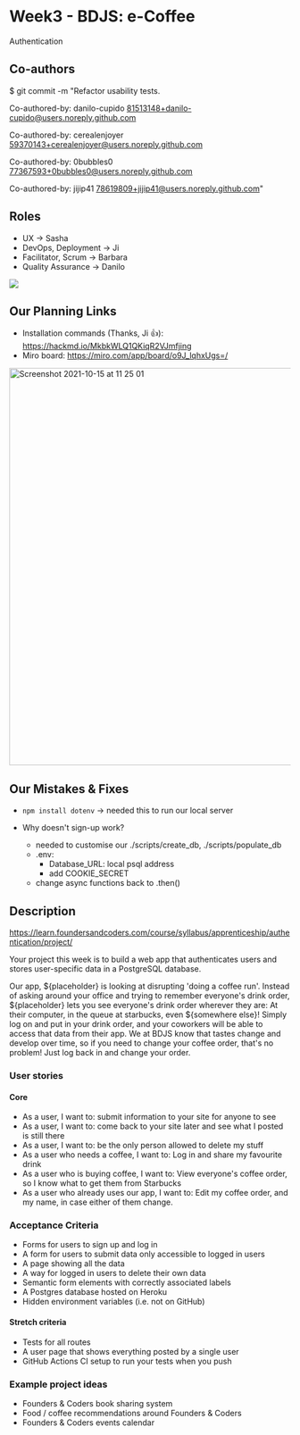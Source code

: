 # Week3 - BDJS: e-Coffee

Authentication

## Co-authors

$ git commit -m "Refactor usability tests.

Co-authored-by: danilo-cupido <81513148+danilo-cupido@users.noreply.github.com>

Co-authored-by: cerealenjoyer <59370143+cerealenjoyer@users.noreply.github.com>

Co-authored-by: 0bubbles0 <77367593+0bubbles0@users.noreply.github.com>

Co-authored-by: jijip41 <78619809+jijip41@users.noreply.github.com>"

## Roles


- UX &rarr; Sasha
- DevOps, Deployment &rarr; Ji
- Facilitator, Scrum &rarr; Barbara
- Quality Assurance &rarr; Danilo

![](https://i.imgur.com/zFmok2T.png)

## Our Planning Links

- Installation commands (Thanks, Ji :+1:): <https://hackmd.io/MkbkWLQ1QKiqR2VJmfjing>
- Miro board: <https://miro.com/app/board/o9J_lqhxUgs=/>
<img width="712" alt="Screenshot 2021-10-15 at 11 25 01" src="https://user-images.githubusercontent.com/78619809/137473754-fefeaa4e-8ee7-4691-9d1d-57316c1c941f.png">


## Our Mistakes & Fixes

- `npm install dotenv` &rarr; needed this to run our local server

- Why doesn't sign-up work?
  - needed to customise our ./scripts/create_db, ./scripts/populate_db
  - .env:
    - Database_URL: local psql address
    - add COOKIE_SECRET
  - change async functions back to .then()

## Description

<https://learn.foundersandcoders.com/course/syllabus/apprenticeship/authentication/project/>

Your project this week is to build a web app that authenticates users and stores user-specific data in a PostgreSQL database.

Our app, ${placeholder} is looking at disrupting 'doing a coffee run'.
Instead of asking around your office and trying to remember everyone's drink order, ${placeholder} lets you see everyone's drink order wherever they are: At their computer, in the queue at starbucks, even ${somewhere else}!
Simply log on and put in your drink order, and your coworkers will be able to access that data from their app. We at BDJS know that tastes change and develop over time, so if you need to change your coffee order, that's no problem! Just log back in and change your order.

### User stories

#### Core

- As a user, I want to: submit information to your site for anyone to see
- As a user, I want to: come back to your site later and see what I posted is still there
- As a user, I want to: be the only person allowed to delete my stuff
- As a user who needs a coffee, I want to: Log in and share my favourite drink
- As a user who is buying coffee, I want to: View everyone's coffee order, so I know what to get them from Starbucks
- As a user who already uses our app, I want to: Edit my coffee order, and my name, in case either of them change.

### Acceptance Criteria

- Forms for users to sign up and log in
- A form for users to submit data only accessible to logged in users
- A page showing all the data
- A way for logged in users to delete their own data
- Semantic form elements with correctly associated labels
- A Postgres database hosted on Heroku
- Hidden environment variables (i.e. not on GitHub)

#### Stretch criteria

- Tests for all routes
- A user page that shows everything posted by a single user
- GitHub Actions CI setup to run your tests when you push

### Example project ideas

- Founders & Coders book sharing system
- Food / coffee recommendations around Founders & Coders
- Founders & Coders events calendar
